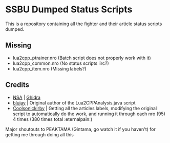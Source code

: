 # SSBU Dumped Status Scripts
This is a repository containing all the fighter and their article status scripts dumped.

## Missing
- lua2cpp_ptrainer.nro (Batch script does not properly work with it)
- lua2cpp_common.nro (No status scripts iirc?)
- lua2cpp_item.nro (Missing labels?)

## Credits
- [NSA](https://www.nsa.gov/) | [Ghidra](https://ghidra-sre.org/)
- [blujay](https://github.com/blu-dev/) | Original author of the Lua2CPPAnalysis.java script
- [Coolsonickirby](https://github.com/Coolsonickirby/) | Getting all the articles labels, modifying the original script to automatically do the work, and running it through each nro (95) 4 times (380 times total :eternalpain:)

Major shoutouts to PEAKTAMA (Gintama, go watch it if you haven't) for getting me through doing all this